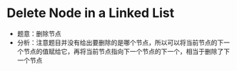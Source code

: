 # Delete Node in a Linked List

- 题意：删除节点
- 分析：注意题目并没有给出要删除的是哪个节点，所以可以将当前节点的下一个节点的值赋给它，再将当前节点指向下一个节点的下一个，相当于删除了下一个节点
